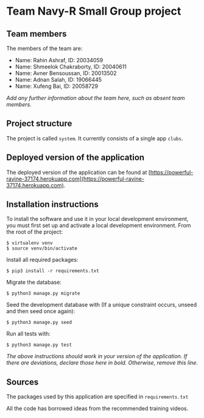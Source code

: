# Team Navy-R Small Group project

## Team members
The members of the team are:
- Name: Rahin Ashraf, ID: 20034059
- Name: Shmeelok Chakraborty, ID: 20040611
- Name: Avner Bensoussan, ID: 20013502
- Name: Adnan Salah, ID: 19066445
- Name: Xufeng Bai, ID: 20058729

*Add any further information about the team here, such as absent team members.*

## Project structure
The project is called `system`.  It currently consists of a single app `clubs`.

## Deployed version of the application
The deployed version of the application can be found at [https://powerful-ravine-37174.herokuapp.com](https://powerful-ravine-37174.herokuapp.com).

## Installation instructions
To install the software and use it in your local development environment, you must first set up and activate a local development environment.  From the root of the project:

```
$ virtualenv venv
$ source venv/bin/activate
```

Install all required packages:

```
$ pip3 install -r requirements.txt
```

Migrate the database:

```
$ python3 manage.py migrate
```

Seed the development database with (If a unique constraint occurs, unseed and then seed once again):

```
$ python3 manage.py seed
```

Run all tests with:
```
$ python3 manage.py test
```

*The above instructions should work in your version of the application.  If there are deviations, declare those here in bold.  Otherwise, remove this line.*

## Sources
The packages used by this application are specified in `requirements.txt`

All the code has borrowed ideas from the recommended training videos.
